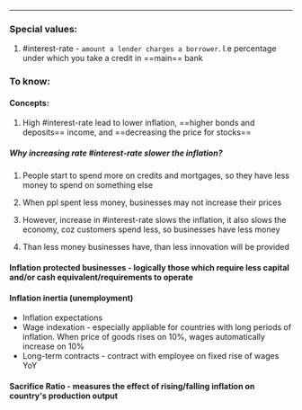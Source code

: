 ***
### Special values:
1. #interest-rate - `amount a lender charges a borrower`. I.e percentage under which you take a credit in ==main== bank

### To know:

#### Concepts:

1. High #interest-rate lead to lower inflation, ==higher bonds and deposits== income, and ==decreasing the price for stocks== 

##### Why increasing rate #interest-rate slower the inflation? 
1. People start to spend more on credits and mortgages, so they have less money to spend on something else 
2. When ppl spent less money, businesses may not increase their prices

3. However,  increase in #interest-rate slows the inflation, it also slows the economy, coz customers spend less, so businesses have less money 
4. Than less money businesses have, than less innovation will be provided 

#### Inflation protected businesses - logically those which require less capital and/or cash equivalent/requirements to operate 

#### Inflation inertia (unemployment)
- Inflation expectations
- Wage indexation - especially appliable for countries with long periods of inflation. When price of goods rises on 10%, wages automatically increase on 10% 
- Long-term contracts - contract with employee on fixed rise of wages YoY

#### Sacrifice Ratio - measures the effect of rising/falling inflation on country's production output  